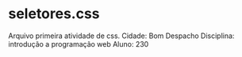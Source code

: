 # seletores.css

Arquivo primeira atividade de css.
Cidade: Bom Despacho
Disciplina: introdução a programação web
Aluno: 230
